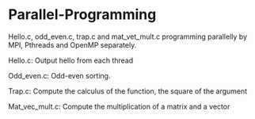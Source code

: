 Parallel-Programming
====================

Hello.c, odd_even.c, trap.c and mat_vet_mult.c programming parallelly by MPI, Pthreads and OpenMP separately.


Hello.c: Output hello from each thread

Odd_even.c: Odd-even sorting.

Trap.c: Compute the calculus of the function, the square of the argument

Mat_vec_mult.c: Compute the multiplication of a matrix and a vector
